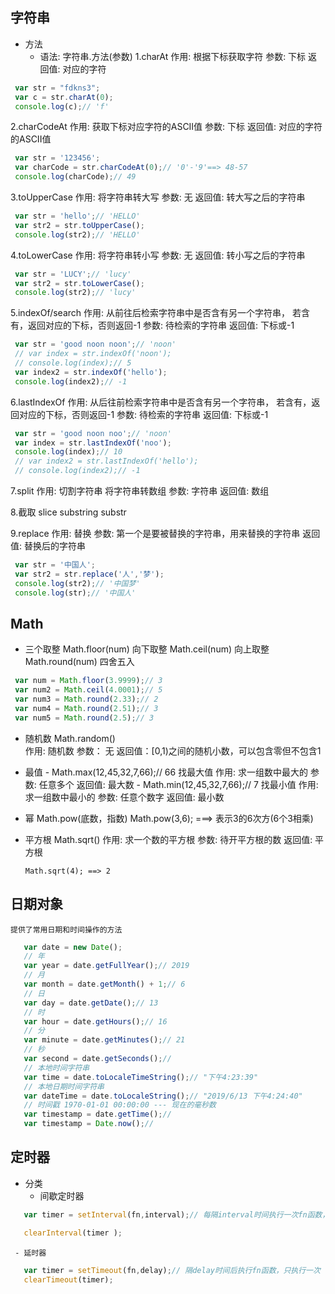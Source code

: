 ## 字符串
   - 方法
   	 - 语法: 字符串.方法(参数)
   1.charAt
   	 作用:  根据下标获取字符
   	 参数:  下标
   	 返回值: 对应的字符
   ```javascript
   	var str = "fdkns3";
   	var c = str.charAt(0);
   	console.log(c);// 'f'
   ```
   2.charCodeAt
   	  作用: 获取下标对应字符的ASCII值
   	  参数: 下标
   	  返回值: 对应的字符的ASCII值

   ```javascript
  	var str = '123456';
  	var charCode = str.charCodeAt(0);// '0'-'9'==> 48-57 
   	console.log(charCode);// 49 
   ```	
   3.toUpperCase
   	 作用: 将字符串转大写
   	 参数: 无
   	 返回值: 转大写之后的字符串
   ```js
   	var str = 'hello';// 'HELLO'
   	var str2 = str.toUpperCase();
   	console.log(str2);// 'HELLO'
   ```

   4.toLowerCase
   	作用: 将字符串转小写
   	参数: 无
   	返回值: 转小写之后的字符串
   ```js
   	var str = 'LUCY';// 'lucy'
   	var str2 = str.toLowerCase();
   	console.log(str2);// 'lucy'
   ```

   5.indexOf/search
   	作用: 从前往后检索字符串中是否含有另一个字符串，
   		 若含有，返回对应的下标，否则返回-1
   	参数: 待检索的字符串
   	返回值: 下标或-1
   ```js
   	var str = 'good noon noon';// 'noon'
   	// var index = str.indexOf('noon');
   	// console.log(index);// 5
   	var index2 = str.indexOf('hello');
   	console.log(index2);// -1
   ```
   6.lastIndexOf
   	作用: 从后往前检索字符串中是否含有另一个字符串，
   		  若含有，返回对应的下标，否则返回-1
   	参数: 待检索的字符串
   	返回值: 下标或-1
   ```js
   	var str = 'good noon noo';// 'noon'
   	var index = str.lastIndexOf('noo');
   	console.log(index);// 10
   	// var index2 = str.lastIndexOf('hello');
   	// console.log(index2);// -1
   ```
   7.split
   	作用: 切割字符串   将字符串转数组
   	参数: 字符串
   	返回值: 数组

   8.截取
   	slice
   	substring
   	substr

   9.replace
   	作用: 替换
   	参数: 第一个是要被替换的字符串，用来替换的字符串
   	返回值: 替换后的字符串
   ```js
   	var str = '中国人';
   	var str2 = str.replace('人','梦');
   	console.log(str2);// '中国梦'
   	console.log(str);// '中国人'
   ```


## Math
   - 三个取整
   	Math.floor(num)  向下取整
   	Math.ceil(num)   向上取整
   	Math.round(num)  四舍五入

   ```js
   	var num = Math.floor(3.9999);// 3
   	var num2 = Math.ceil(4.0001);// 5
   	var num3 = Math.round(2.33);// 2
   	var num4 = Math.round(2.51);// 3
   	var num5 = Math.round(2.5);// 3
   ```
   - 随机数
   	Math.random()  
   	作用: 随机数
   	参数： 无
   	返回值：[0,1)之间的随机小数，可以包含零但不包含1

   - 最值
   	- Math.max(12,45,32,7,66);// 66   找最大值
         作用: 求一组数中最大的
         参数: 任意多个
         返回值: 最大数
   	- Math.min(12,45,32,7,66);// 7    找最小值
         作用: 求一组数中最小的
         参数: 任意个数字
         返回值: 最小数
   - 幂
      Math.pow(底数，指数)
      Math.pow(3,6); ===> 表示3的6次方(6个3相乘)

   - 平方根
      Math.sqrt()
         作用: 求一个数的平方根
         参数: 待开平方根的数
         返回值: 平方根

         Math.sqrt(4); ==> 2

## 日期对象
    提供了常用日期和时间操作的方法
```js
   var date = new Date();
   // 年
   var year = date.getFullYear();// 2019 
   // 月
   var month = date.getMonth() + 1;// 6
   // 日
   var day = date.getDate();// 13
   // 时
   var hour = date.getHours();// 16 
   // 分
   var minute = date.getMinutes();// 21
   // 秒
   var second = date.getSeconds();//  
   // 本地时间字符串
   var time = date.toLocaleTimeString();// "下午4:23:39"
   // 本地日期时间字符串
   var dateTime = date.toLocaleString();// "2019/6/13 下午4:24:40"
   // 时间戳 1970-01-01 00:00:00 --- 现在的毫秒数
   var timestamp = date.getTime();// 
   var timestamp = Date.now();// 
```


## 定时器
  - 分类
     - 间歇定时器
   ```js
      var timer = setInterval(fn,interval);// 每隔interval时间执行一次fn函数，隔一定的时间不定的执行fn函数

      clearInterval(timer );

   ```

     - 延时器
   ```js
      var timer = setTimeout(fn,delay);// 隔delay时间后执行fn函数，只执行一次
      clearTimeout(timer);

   ```













